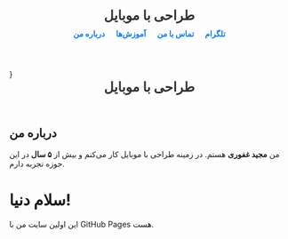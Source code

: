 <!DOCTYPE html>
<html>
<head>
  <title>سایت من</title>
</head>
  <Style>
    عالیه! برای اینکه 
<header>
  <h1>طراحی با موبایل</h1>
  <nav>
    <ul class="menu">
      <li><a href="#about">درباره من</a></li>
      <li><a href="#tutorials">آموزش‌ها</a></li>
      <li><a href="#contact">تماس با من</a></li>
      <li><a href="https://t.me/pixallab75" target="_blank">تلگرام</a></li>
    </ul>
  </nav>
</header>

<Style>
header {
  background-color: #ffffff;
  box-shadow: 0 2px 5px rgba(0, 0, 0, 0.1);
  padding: 20px;
  text-align: center;
}

header h1 {
  margin: 0;
  font-size: 24px;
  color: #333;
}

nav .menu {
  list-style: none;
  padding: 0;
  margin: 10px 0 0;
  display: flex;
  justify-content: center;
  gap: 20px;
}

nav .menu li {
  display: inline;
}

nav .menu a {
  text-decoration: none;
  color: #007bff;
  font-weight: bold;
}

nav .menu a:hover {
  color: #0056b3;
}


  </Style>
  <header>
  <h1>طراحی با موبایل</h1>
  <nav>
    <ul class="menu">
      <li><a href="#about">درباره من</a></li>
      <li><a href="#tutorials">آموزش‌ها</a></li>
      <li><a href="#contact">تماس با من</a></li>
      <li><a href="https://t.me/pixallab75" target="_blank">تلگرام</a></li>
    </ul>
  </nav>
</header>
}
<body>

  <!-- بخش سربرگ -->
  <header>
    <h1>طراحی با موبایل</h1>
  </header>

  <!-- 👇 اینجا بخش درباره من رو اضافه کن -->
  <section id="about">
    <h2>درباره من</h2>
    <p>من <strong>مجید غفوری</strong> هستم. در زمینه طراحی با موبایل کار می‌کنم و بیش از <strong>۵ سال</strong> در این حوزه تجربه دارم.</p>
  </section>

  <!-- بقیه بخش‌ها مثل آموزش‌ها و تماس با من -->
  <h1>سلام دنیا!</h1>
  <p>این اولین سایت من با GitHub Pages هست.</p>
</body>
</html>
